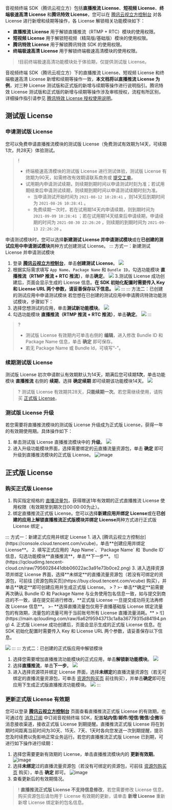 音视频终端 SDK（腾讯云视立方）包括**直播推流 License**、**短视频 License**、**终端极速高清 License** 和**腾讯特效 License**，您可以在 [腾讯云视立方控制台](https://console.cloud.tencent.com/vcube) 对各 License 进行新增和续期等操作，各 License 解锁相关功能模块如下：

- **直播推流 License** 用于解锁直播推流（RTMP + RTC）模块的使用权限。
- **短视频 License** 用于解锁短视频（精简版/基础版）模块的使用权限。
- **腾讯特效 License** 用于解锁腾讯特效 SDK 的使用权限。
- **终端极速高清 License** 用于解锁终端极速高清模块的使用权限。
> !目前终端极速高清功能模块处于体验期，仅提供测试版 License。

音视频终端 SDK（腾讯云视立方）下的直播推流 License、短视频 License 和终端极速高清 License 新增和续期等操作一致，**本文档将以直播推流 License 为例**，对三种 License 测试版和正式版的新增与续期等操作进行说明指引。腾讯特效 License 测试版和正式版的新增与续期等操作涉及审核授权，流程有所区别，详细操作指引请参见 [腾讯特效 License 授权使用说明](https://tcloud-doc.isd.com/document/product/1449/56982?!editLang=zh&!preview2)。

[](id:test)
## 测试版 License

[](id:creat_test)
### 申请测试版 License

您可以免费申请直播推流模块的测试版 License（免费测试有效期为14天，可续期1次，共28天）体验测试。

>!
>- 终端极速高清模块的测试版 License 进行测试体验，测试版 License 有效期为90天，如需修改有效期请联系商务或 [提交工单](https://console.cloud.tencent.com/workorder/category)。
>- 试用期内申请测试续期，则续期到期时间以申请测试时刻为准；若试用期结束后申请测试续期，则续期到期时间以申请测试续期时刻为准。
>    - 当申请测试开始时间为  `2021-08-12 10:28:41` ，则14天后到期时间为  `2021-08-26 10:28:41` 。
>    - 免费续期一次时，若在试用期14天内申请续期，则到期时间为  `2021-09-09 10:28:41` ；若在试用期14天结束后申请续期，申请续期的时间为  `2021-08-30 22:26:20` ，则续期的到期时间为  `2021-09-13 22:26:20` 。

申请测试模块时，您可以选择**新建测试 License 并申请测试模块**或在**已创建的测试应用中申请测试模块**两种方式创建测试 License。
<dx-tabs>
::: 方式一：新建测试 License 并申请测试模块
1. 登录 [**腾讯云视立方控制台**](https://console.cloud.tencent.com/vcube)，单击**创建测试 License**。
![](https://qcloudimg.tencent-cloud.cn/raw/1defdf99f755e854f2ca636ad7a1bb7d.png)
2. 根据实际需求填写 `App Name`、`Package Name` 和 `Bundle ID`，勾选功能模块 **直播推流（RTMP 推流 + RTC 推流）**，单击**确定**。
![](https://qcloudimg.tencent-cloud.cn/raw/dc41064dbbe0ae717239d5bae582d3b2.png)
3.测试版 License 成功创建后，页面会显示生成的 License 信息。**在 SDK 初始化配置时需要传入 Key 和 License URL 两个参数，请妥善保存以下信息。**
![](https://qcloudimg.tencent-cloud.cn/raw/b6b13ea2a50f641a9342ae599eb67673.png)
:::
::: 方法二：已创建的测试应用中申请测试模块
若您想在已创建的测试应用中申请腾讯特效功能测试模块，步骤如下：
1.  选择您想测试的应用，单击**测试新功能模块**。
![](https://qcloudimg.tencent-cloud.cn/raw/8eb1114c91204dec3669cbf0b6fd15a4.png)
2. 勾选功能模块 **直播推流（RTMP 推流 + RTC 推流）**，单击**确定**。
![](https://qcloudimg.tencent-cloud.cn/raw/d15f9bb8b78f43fcf826d9ae8e0931e0.png)
:::
</dx-tabs>

>? 
>- 测试版 License 有效期内可单击右侧的 **编辑**，进入修改 Bundle ID 和 Package Name 信息，单击 **确定** 即可保存。
>- 若无 Package Name 或 Bundle Id，可填写“-”。


[](id:renew_test)
### 续期测试版 License
测试版 License 初次申请默认有效期默认为14天，期满后您可续期**1次**，单击功能模块 **直播推流** 右侧的 **续期**，选择 **确定续期** 即可续期该功能模块14天。
![](https://qcloudimg.tencent-cloud.cn/raw/8d81c3108a765b8a93c181b589447bf0.png)
>? 测试版 License 有效期共28天，**只能续期一次**。若您需继续使用，请购买 [正式版 License](#formal)。


[](id:up_test)
### 测试版 License 升级
若您需要将直播推流模块的测试版 License 升级成为正式版 License，获得一年的有效期使用期。具体操作如下：
1. 单击测试版 License 直播推流模块中的 **升级**。
 ![](https://qcloudimg.tencent-cloud.cn/raw/b1aa101f5e58b309ed40036cce8bb67f.png)
2. 进入升级功能模块界面，选择需要绑定的云直播流量资源包，单击 **确定** 即可升级到直播推流模块的正式版 License。
 ![image](https://main.qcloudimg.com/raw/636f1237e64229e05308475861ce70eb.png)

[](id:formal)
## 正式版 License

[](id:creat_formal)
### 购买正式版 License
1. 购买指定规格的 [直播流量包](https://cloud.tencent.com/document/product/1449/56973#live)，获得赠送1年有效期的正式直播推流 License 使用权限（有效期至到期次日00:00:00为止）。
2. 绑定直播推流正式版 License。您可以选择**新建应用并绑定 License**或在**已创建的应用上解锁直播推流正式版模块并绑定 License**两种方式进行正式版 License 绑定 。
<dx-tabs>
::: 方式一：新建正式应用并绑定 License
1. 进入 [腾讯云视立方控制台](https://console.cloud.tencent.com/vcube)，单击**创建应用并绑定 License**。
2. 填写正式应用的 `App Name`、`Package Name` 和 `Bundle ID` 信息，勾选功能模块**直播推流**，单击**下一步**。
![](https://qcloudimg.tencent-cloud.cn/raw/7956028441dbb06022ac3a91e73b0ce2.png)
3. 进入选择资源项并绑定 License 界面，选择**未绑定**的直播流量资源包（若没有可绑定的资源包，可前往 [资源包购买页](https://buy.cloud.tencent.com/vcube) 购买），并单击**确定**即可创建应用并生成正式版 License。
> ?
>- 单击**确定**前需要再次确认 Bundle ID 和 Package Name 与业务使用包名信息一致，如与提交到商店的不一致，请在提交前进行修改，**正式版 License 一旦提交成功将无法再修改 License 信息**。
>- **选择直播流量包仅用于直播基础版 License 绑定流量包的有效期，流量包的流量可用于当前账号所有 License 直播流量消耗。**
> 
![](https://main.qcloudimg.com/raw/6a62f95943713c1a8a36779315d84194.png)
4. 正式版 License 成功创建后，页面会显示生成的正式版 License 信息。在 SDK 初始化配置时需要传入 Key 和 License URL 两个参数，请妥善保存以下信息。

![](https://main.qcloudimg.com/raw/3335b76fb8558a3f967149c20bf73b90.png)
:::
::: 方式二：已创建的正式版应用中解锁模块
1. 选择您需要增加直播推流功能模块的正式应用，单击**解锁新功能模块**。
![](https://qcloudimg.tencent-cloud.cn/raw/75889ec1a3a37c14c222d7f89df75622.png)
2. 选择**直播推流**，单击**下一步**。
![](https://main.qcloudimg.com/raw/cc803e51118a8c33e9f29405a58ed210.png)
3. 进入选择资源项并绑定 License 界面，选择**未绑定**的直播流量资源包（若无可绑定的直播流量资源包，可单击 [资源包购买页](https://buy.cloud.tencent.com/vcube) 前往购买），并单击**确定**即可在应用下生成正式版直播推流功能模块。
![](https://main.qcloudimg.com/raw/6a62f95943713c1a8a36779315d84194.png)
:::
</dx-tabs>

[](id:update_formal)
### 更新正式版 License 有效期
您可以登录 **[腾讯云视立方控制台](https://console.cloud.tencent.com/vcube)** 页面查看直播推流正式版 License 的有效期，也可通过在 [消息订阅](https://console.cloud.tencent.com/message/subscription) 中订阅音视频终端 SDK，配置**站内信**/**邮件**/**短信**/**微信**/**企微**等消息接收渠道，接收正式版 License 到期提醒。直播推流正式版 License 将在到期时间距离当前时间为30天、15天、7天、1天时各向您发送一次到期提醒，提示您及时续费以免影响正常业务运行。若您的直播推流正式版 License 已到期，可进行如下操作进行续期：
1. 选择您需要更新有效期的 License，单击直播推流模块内的 **更新有效期**。
![image](https://main.qcloudimg.com/raw/72e03f5ff392eac9e6d82cb20dcbf79d.png)
2. 选择**未绑定**过的直播流量资源包（若没有可绑定的资源包，可前往 [资源包购买页](https://buy.cloud.tencent.com/vcube) 购买），单击 **确定** 即可。
![image](https://main.qcloudimg.com/raw/627e142976b084212c8d9df060578b37.png)
3. 查看更新后的有效期情况。

>! **直播推流正式版 License 不支持信息修改**，若您需要修改 License 信息，购买资源包后请勿用于 License 有效期的更新，请单击 **新增 License** 重新新增 License 绑定新的包名信息。
